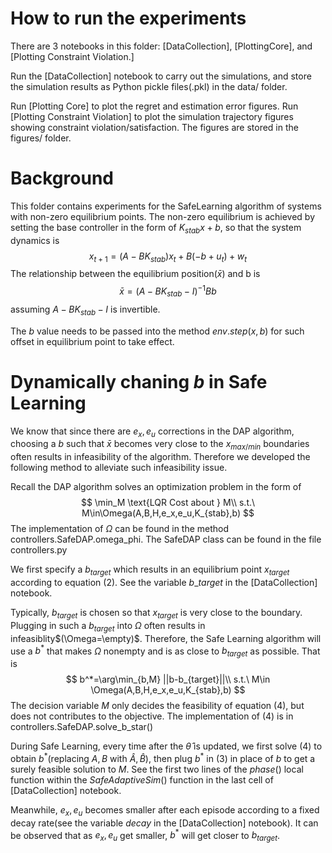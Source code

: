 # How to run the experiments

There are 3 notebooks in this folder: [DataCollection], [PlottingCore], and [Plotting Constraint Violation.]

Run the [DataCollection] notebook to carry out the simulations, and store the simulation results as Python pickle files(.pkl) in the data/ folder.

Run [Plotting Core] to plot the regret and estimation error figures. Run [Plotting Constraint Violation] to plot the simulation trajectory figures showing constraint violation/satisfaction. The figures are stored in the figures/ folder.



# Background

This folder contains experiments for the SafeLearning algorithm of systems with non-zero equilibrium points. The non-zero equilibrium is achieved by setting the base controller in the form of $K_{stab}x+b$, so that the system dynamics is
$$
x_{t+1} = (A-BK_{stab})x_{t}+B(-b+u_t)+w_t
$$
The relationship between the equilibrium position($\bar{x}$) and b is
$$
\bar{x} = (A-BK_{stab}-I)^{-1}Bb
$$
 assuming $A-BK_{stab}-I$ is invertible.

The $b$ value needs to be passed into the method $env.step(x,b)$ for such offset in equilibrium point to take effect.

# Dynamically chaning $b$ in Safe Learning

We know that since there are $e_x,e_u$ corrections in the DAP algorithm, choosing a $b$ such that $\bar{x}$ becomes very close to the $x_{max/min}$ boundaries often results in infeasibility of the algorithm. Therefore we developed the following method to alleviate such infeasibility issue.

Recall the DAP algorithm solves an optimization problem in the form of
$$
\min_M \text{LQR Cost about } M\\
s.t.\ M\in\Omega(A,B,H,e_x,e_u,K_{stab},b)
$$
The implementation of $\Omega$ can be found in the method controllers.SafeDAP.omega_phi. The SafeDAP class can be found in the file controllers.py

We first specify a $b_{target}$ which results in an equilibrium point $x_{target}$ according to equation (2). See the variable $b\_target$ in the [DataCollection] notebook. 

Typically, $b_{target}$ is chosen so that $x_{target}$ is very close to the boundary. Plugging in such a $b_{target}$ into $\Omega$ often results in infeasiblity$(\Omega=\empty)$. Therefore, the Safe Learning algorithm will use a $b^*$ that makes $\Omega$ nonempty and is as close to $b_{target}$ as possible. That is
$$
b^*=\arg\min_{b,M} ||b-b_{target}||\\
s.t.\ M\in \Omega(A,B,H,e_x,e_u,K_{stab},b)
$$
The decision variable $M$ only decides the feasibility of equation (4), but does not contributes to the objective. The implementation of (4) is in controllers.SafeDAP.solve_b_star()

During Safe Learning, every time after the $\hat{\theta}$ is updated, we first solve (4) to obtain $b^*$(replacing $A,B$ with $\hat{A},\hat{B}$), then plug $b^*$ in (3) in place of $b$ to get a surely feasible solution to $M$. See the first two lines of the $phase()$ local function within the $SafeAdaptiveSim()$ function in the last cell of [DataCollection] notebook.

Meanwhile, $e_x,e_u$ becomes smaller after each episode according to a fixed decay rate(see the variable $decay$ in the [DataCollection] notebook). It can be observed that as $e_x,e_u$ get smaller, $b^*$ will get closer to $b_{target}$.

